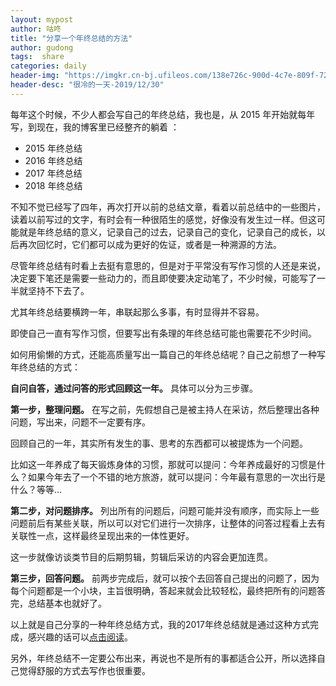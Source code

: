 ```yaml
---
layout: mypost
author: 咕咚
title: "分享一个年终总结的方法"
author: gudong
tags:  share
categories: daily
header-img: "https://imgkr.cn-bj.ufileos.com/138e726c-900d-4c7e-809f-7262f6974baa.jpg"
header-desc: "很冷的一天-2019/12/30"
---
```



每年这个时候，不少人都会写自己的年终总结，我也是，从 2015 年开始就每年写，到现在，我的博客里已经整齐的躺着 ：

* 2015 年终总结
* 2016 年终总结
* 2017 年终总结
* 2018 年终总结

不知不觉已经写了四年，再次打开以前的总结文章，看着以前总结中的一些图片，读着以前写过的文字，有时会有一种很陌生的感觉，好像没有发生过一样。但这可能就是年终总结的意义，记录自己的过去，记录自己的变化，记录自己的成长，以后再次回忆时，它们都可以成为更好的佐证，或者是一种溯源的方法。

尽管年终总结有时看上去挺有意思的，但是对于平常没有写作习惯的人还是来说，决定要下笔还是需要一些动力的，而且即使要决定动笔了，不少时候，可能写了一半就坚持不下去了。

尤其年终总结要横跨一年，串联起那么多事，有时显得并不容易。

即使自己一直有写作习惯，但要写出有条理的年终总结可能也需要花不少时间。

如何用偷懒的方式，还能高质量写出一篇自己的年终总结呢？自己之前想了一种写年终总结的方式：

**自问自答，通过问答的形式回顾这一年。** 具体可以分为三步骤。

**第一步，整理问题。** 在写之前，先假想自己是被主持人在采访，然后整理出各种问题，写出来，问题不一定要有序。

回顾自己的一年，其实所有发生的事、思考的东西都可以被提炼为一个问题。

比如这一年养成了每天锻炼身体的习惯，那就可以提问：今年养成最好的习惯是什么？如果今年去了一个不错的地方旅游，就可以提问：今年最有意思的一次出行是什么？等等…

**第二步，对问题排序。** 列出所有的问题后，问题可能并没有顺序，而实际上一些问题前后有某些关联，所以可以对它们进行一次排序，让整体的问答过程看上去有关联性一点，这样最终呈现出来的一体性更好。

这一步就像访谈类节目的后期剪辑，剪辑后采访的内容会更加连贯。

**第三步，回答问题。** 前两步完成后，就可以按个去回答自己提出的问题了，因为每个问题都是一个小块，主旨很明确，答起来就会比较轻松，最终把所有的问题答完，总结基本也就好了。

以上就是自己分享的一种年终总结方式，我的2017年终总结就是通过这种方式完成，感兴趣的话可以[点击阅读](https://gudong.site/2017/12/31/summary.html)。

另外，年终总结不一定要公布出来，再说也不是所有的事都适合公开，所以选择自己觉得舒服的方式去写作也很重要。
